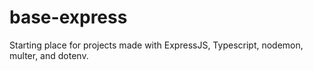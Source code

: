 # base-express

Starting place for projects made with ExpressJS, Typescript, nodemon, multer, and dotenv.
